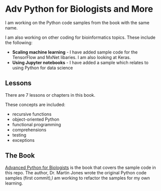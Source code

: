 # Adv Python for Biologists and More

I am working on the Python code samples from the book with the same name.  

I am also working on other coding for bioinformatics topics.  These include the following:
* **Scaling machine learning** - I have added sample code for the TensorFlow and MxNet libaries.  I am also looking at Keras.
* **Using Jupyter notebooks** - I have added a sample which relates to using Python for data science 

## Lessons

There are 7 lessons or chapters in this book.

These concepts are included: 
* recursive functions
* object-oriented Python
* functional programming
* comprehensions
* testing
* exceptions

## The Book
[Advanced Python for Biologists](http://pythonforbiologists.com/index.php/advanced_post/) is the book that covers the sample code in this repo.  The author, Dr. Martin Jones wrote the original Python code samples (first commit),I am working to refactor the samples for my own learning.